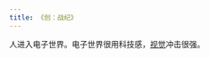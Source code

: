 ```yaml
---
title: 《创：战纪》
---
```


人进入电子世界。电子世界很用科技感，[视觉](../../../../../1-self/1-happiness/3-enjoy/vision.md)冲击很强。
